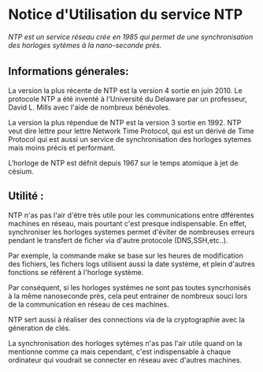 # Notice d'Utilisation du service NTP

###### NTP est un service réseau crée en 1985 qui permet de une synchronisation des horloges sytèmes à la nano-seconde près.

## Informations génerales:

La version la plus récente de NTP est la version 4 sortie en juin 2010. Le protocole NTP a été inventé à l'Université du Delaware par un professeur, David L. Mills avec l'aide de nombreux bénévoles. 

La version la plus répendue de NTP est la version 3 sortie en 1992.
NTP veut dire lettre pour lettre Network Time Protocol, qui est un dérivé de Time Protocol qui est aussi un service de synchronisation des horloges sytemes mais moins précis et performant.

L'horloge de NTP est défnit depuis 1967 sur le temps atomique à jet de césium.

## Utilité :

NTP n'as pas l'air d'être très utile pour les communications entre dfférentes machines en réseau, mais pourtant c'est presque indispensable. En effet, synchroniser les horloges systemes permet d'éviter de nombreuses erreurs pendant le transfert de ficher via d'autre protocole (DNS,SSH,etc..).

Par exemple, la commande make se base sur les heures de modification des fichiers, les fichers logs utilisent aussi la date système, et plein d'autres fonctions se référent à l'horloge système.

Par conséquent, si les horloges systèmes ne sont pas toutes syncrhonisés à la même nanoseconde près, cela peut entrainer de nombreux souci lors de la communication en réseau de ces machines.

NTP sert aussi à réaliser des connections via de la cryptographie avec la géneration de clés. 

La synchronisation des horloges sytèmes n'as pas l'air utile quand on la mentionne comme ça mais cependant, c'est indispensable à chaque ordinateur qui voudrait se connecter en réseau avec d'autres machines.